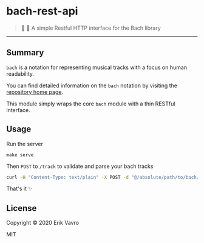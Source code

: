# bach-rest-api
> :musical_score: :satellite: A simple Restful HTTP interface for the Bach library
---

## Summary

`bach` is a notation for representing musical tracks with a focus on human readability.

You can find detailed information on the `bach` notation by visiting the [repository home page](https://github.com/slurmulon/bach).

This module simply wraps the core `bach` module with a thin RESTful interface.

## Usage

Run the server

```
make serve
```

Then `POST` to `/track` to validate and parse your bach tracks

```sh
curl -H "Content-Type: text/plain" -X POST -d "@/absolute/path/to/bach/file.bach" http://localhost:3000/track
```

That's it :sparkles:

## License

Copyright © 2020 Erik Vavro

MIT
